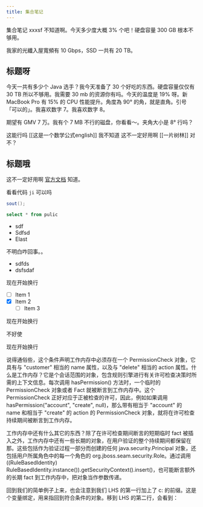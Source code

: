 ```yaml
---
title: 集合笔记
---
```


集合笔记 xxxsf 不知道啊。今天多少度大概 3% 个吧！硬盘容量 300 GB 根本不够用。

我家的光纖入屋寬頻有 10 Gbps，SSD 一共有 20 TB。

## 标题呀

今天一共有多少个 Java 选手？我今天准备了 30 个好吃的东西。硬盘容量仅仅有 30 TB 所以不够用。我需要 30 mb 的资源你有吗。今天的温度是 19% 呀。新 MacBook Pro 有 15% 的 CPU 性能提升。角度為 90° 的角，就是直角。引号「可以的」。我喜欢数字 7。我喜欢数字 8。

期望有 GMV 7 万。我有个 7 MB 不行的磁盘，你看看～。夹角大小是 8° 行吗？

这能行吗 [[这是一个数学公式english]] 我不知道
这不一定好用啊 [[一片树林]] 对不？

## 标题哦

这不一定好用啊 [官方文档](https://quartz.jzhao.xyz) 知道。

看看代码 `ji` 可以吗

```java
sout();
```

```sql
select * from pulic
```

- sdf
- Sdfsd
- Elast

不明白咋回事。。

- sdfds
- dsfsdaf

现在开始换行

- [ ] Item 1
- [x] Item 2
  - [ ] Item 3

现在开始换行

不好使

现在开始换行

说得通俗些，这个条件声明工作内存中必须存在一个 PermissionCheck 对象，它具有与 "customer" 相当的 name 属性，以及与 "delete" 相当的 action 属性。什么是工作内存？它是个会话范围的对象，包含规则引擎进行有关许可检查决策时所需的上下文信息。每次调用 hasPermission() 方法时，一个临时的 PermissionCheck 对象或者 Fact 就被断言到工作内存中。这个 PermissionCheck 正好对应于正被检查的许可，因此，例如如果调用 hasPermission("account", "create", null)，那么带有相当于 "account" 的 name 和相当于 "create" 的 action 的 PermissionCheck 对象，就将在许可检查持续期间被断言到工作内存。

工作内存中还有什么其它的东西？除了在许可检查期间断言的短期临时 fact 被插入之外，工作内存中还有一些长期的对象，在用户验证的整个持续期间都保留在那。这些包括作为验证过程一部分而创建的任何 java.security.Principal 对象，还包括用户所属角色中的每一个角色的 org.jboss.seam.security.Role。通过调用 ((RuleBasedIdentity) RuleBasedIdentity.instance()).getSecurityContext().insert()，也可能断言额外的长期 fact 到工作内存中，把对象当作参数传递。

回到我们的简单例子上来，也会注意到我们 LHS 的第一行加上了 c: 的前缀。这是个变量绑定，用来指回到符合条件的对象。移到 LHS 的第二行，会看到：
